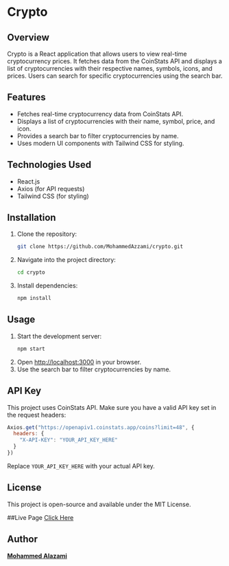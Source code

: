 # Crypto

## Overview
Crypto is a React application that allows users to view real-time cryptocurrency prices. It fetches data from the CoinStats API and displays a list of cryptocurrencies with their respective names, symbols, icons, and prices. Users can search for specific cryptocurrencies using the search bar.

## Features
- Fetches real-time cryptocurrency data from CoinStats API.
- Displays a list of cryptocurrencies with their name, symbol, price, and icon.
- Provides a search bar to filter cryptocurrencies by name.
- Uses modern UI components with Tailwind CSS for styling.

## Technologies Used
- React.js
- Axios (for API requests)
- Tailwind CSS (for styling)

## Installation
1. Clone the repository:
   ```bash
   git clone https://github.com/MohammedAzzami/crypto.git
   ```
2. Navigate into the project directory:
   ```bash
   cd crypto
   ```
3. Install dependencies:
   ```bash
   npm install
   ```

## Usage
1. Start the development server:
   ```bash
   npm start
   ```
2. Open [http://localhost:3000](http://localhost:3000) in your browser.
3. Use the search bar to filter cryptocurrencies by name.

## API Key
This project uses CoinStats API. Make sure you have a valid API key set in the request headers:
```javascript
Axios.get("https://openapiv1.coinstats.app/coins?limit=48", {
  headers: {
    "X-API-KEY": "YOUR_API_KEY_HERE"
  }
})
```
Replace `YOUR_API_KEY_HERE` with your actual API key.

## License
This project is open-source and available under the MIT License.

##Live Page
[Click Here](https://cryptocurrency.alazami.net/)

## Author
[**Mohammed Alazami**](https://github.com/MohammedAzzami)


